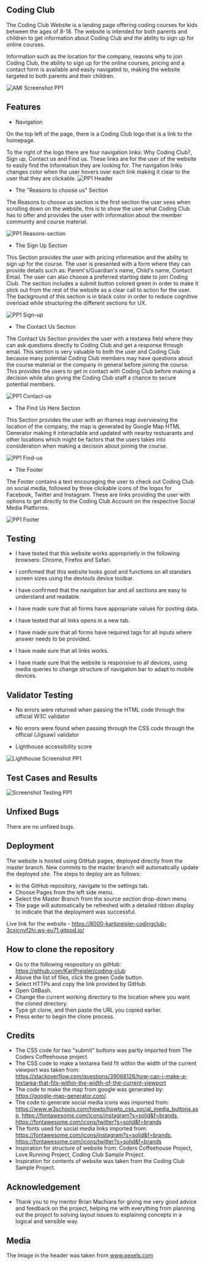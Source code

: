 ## Coding Club

The Coding Club Website is a landing page offering coding courses for kids between the ages of 8-18. The website is intended for both parents and children to get information about Coding Club and the ability to sign up for online courses. 

Information such as the location for the company, reasons why to join Coding Club, the ability to sign up for the online courses, pricing and a contact form is available and easily navigated to, making the website targeted to both parents and their children.

![AMI Screenshot PP1](https://user-images.githubusercontent.com/114813115/196899542-6ad84cd8-c97c-4493-a7f6-fb21a1e5c3d2.png)

## Features

- Navigation 

On the top left of the page, there is a Coding Club logo that is a link to the homepage.

To the right of the logo there are four navigation links: Why Coding Club?, Sign up, Contact us and Find us. These links are for the user of the website to easily find the information they are looking for. The navigation links changes color when the user hovers over each link making it clear to the user that they are clickable.
![PP1 Header](https://user-images.githubusercontent.com/114813115/196928730-d53ab7ff-6b7d-41b9-ac10-ebc4abae2614.png)

- The "Reasons to choose us" Section

The Reasons to choose us section is the first section the user sees when scrolling down on the website, this is to show the user what Coding Club has to offer and provides the user with information about the member community and course material. 

![PP1 Reasons-section ](https://user-images.githubusercontent.com/114813115/196928693-790b9fa2-7425-49e9-a997-ad0223f382ac.png)

- The Sign Up Section 

This Section provides the user with pricing information and the ability to sign up for the course. The user is presented with a form where they can provide details such as: Parent's/Guardian's name, Child's name, Contact Email. The user can also choose a preferred starting date to join Coding Club. The section includes a submit button colored green in order to make it stick out from the rest of the website as a clear call to action for the user. The background of this section is in black color in order to reduce cognitive overload while structuring the different sections for UX. 

![PP1 Sign-up](https://user-images.githubusercontent.com/114813115/196928663-5332e107-5799-4df6-b31e-71b8fb73d076.png)

- The Contact Us Section 

The Contact Us Section provides the user with a textarea field where they can ask questions directly to Coding Club and get a response through email.
This section is very valuable to both the user and Coding Club because many potential Coding Club members may have questions about the course material or the company in general before joining the course. This provides the users to get in contact with Coding Club before making a decision while also giving the Coding Club staff a chance to secure potential members.

![PP1 Contact-us](https://user-images.githubusercontent.com/114813115/196928649-f31b8a63-08b8-448c-aa8f-46fadedf6cda.png)

- The Find Us Here Section

This Section provides the user with an iframes map overviewing the location of the company, the map is generated by Google Map HTML Generator making it interactable and updated with nearby restuarants and other locations which might be factors that the users takes into consideration when making a decision about joining the course.

![PP1 Find-us](https://user-images.githubusercontent.com/114813115/196928636-8936c28f-a94a-4050-a678-e19013f65f01.png)

- The Footer

The Footer contains a text encouraging the user to check out Coding Club on social media, followed by three clickable icons of the logos for Facebook, Twitter and Instagram. These are links providing the user with options to get directly to the Coding Club Account on the respective Social Media Platforms.

![PP1 Footer](https://user-images.githubusercontent.com/114813115/196928607-37e639a5-44f4-4eed-bbe5-9747557b1491.png)

## Testing

- I have tested that this website works approprietly in the following browsers: Chrome, Firefox and Safari. 

- I confirmed that this website looks good and functions on all standars screen sizes using the devtools device toolbar.

- I have confirmed that the navigation bar and all sections are easy to understand and readable. 

- I have made sure that all forms have appropriate values for posting data. 

- I have tested that all links opens in a new tab.

- I have made sure that all forms have required tags for all inputs where answer needs to be provided.

- I have made sure that all links works.

- I have made sure that the website is responsive to all devices, using media queries to change structure of navigation bar to adapt to mobile devices.

## Validator Testing

- No errors were returned when passing the HTML code through the official W3C validator

- No errors were found when passing through the CSS code through the official (Jigsaw) validator

- Lighthouse accessibility score


![Lighthouse Screenshot PP1 ](https://user-images.githubusercontent.com/114813115/196899038-dd0f7714-89df-4b38-8912-2fa05b83036f.png)

## Test Cases and Results

![Screenshot Testing PP1](https://user-images.githubusercontent.com/114813115/196923278-610df5ff-bdd4-4155-82c7-cfbc442e5345.png)

## Unfixed Bugs

There are no unfixed bugs.

## Deployment 

The website is hosted using GitHub pages, deployed directly from the master branch. New commits to the master branch will automatically update the deployed site.
The steps to deploy are as follows: 

- In the GitHub repository, navigate to the settings tab.
- Choose Pages from the left side menu.
- Select the Master Branch from the source section drop-down menu.
- The page will automatically be refreshed with a detailed ribbon display to indicate that the deployment was successful.

Live link for the website - https://8000-karlpreisler-codingclub-3cxjcnvf2hi.ws-eu71.gitpod.io/

## How to clone the repository

- Go to the following reopository on gitHub: https://github.com/KarlPreisler/coding-club
- Above the list of files, click the green Code button. 
- Select HTTPs and copy the link provided by GitHub.
- Open GitBash.
- Change the current working directory to the location where you want the cloned directory.
- Type git clone, and then paste the URL you copied earlier.
- Press enter to begin the clone process.

## Credits

- The CSS code for two "submit" buttons was partly imported from The Coders Coffeehouse project.
- The CSS code to make a textarea field fit within the width of the current viewport was taken from: https://stackoverflow.com/questions/39068128/how-can-i-make-a-textarea-that-fits-within-the-width-of-the-current-viewport
- The code to make the map from google was generated by: https://google-map-generator.com/.
- The code to generate social media icons was imported from: https://www.w3schools.com/howto/howto_css_social_media_buttons.asp, 
  https://fontawesome.com/icons/instagram?s=solid&f=brands, https://fontawesome.com/icons/twitter?s=solid&f=brands
- The fonts used for social media links imported from: https://fontawesome.com/icons/instagram?s=solid&f=brands, https://fontawesome.com/icons/twitter?s=solid&f=brands
- Inspiration for structure of website from: Coders Coffeehouse Project, Love Running Project, Coding Club Sample Project.
- Inspiration for contents of website was taken from the Coding Club Sample Project.

## Acknowledgement

- Thank you to my mentor Brian Machiara for giving me very good advice and feedback on the project, helping me with everything from planning out the project to solving layout issues to explaining concepts in a logical and sensible way.  

## Media 

The Image in the header was taken from www.pexels.com

